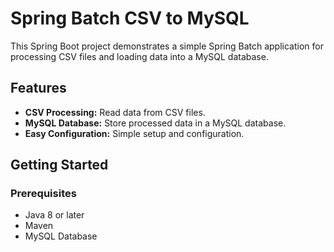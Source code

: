 # Spring Batch CSV to MySQL

This Spring Boot project demonstrates a simple Spring Batch application for processing CSV files and loading data into a MySQL database.

## Features

- **CSV Processing:** Read data from CSV files.
- **MySQL Database:** Store processed data in a MySQL database.
- **Easy Configuration:** Simple setup and configuration.

## Getting Started

### Prerequisites

- Java 8 or later
- Maven
- MySQL Database
